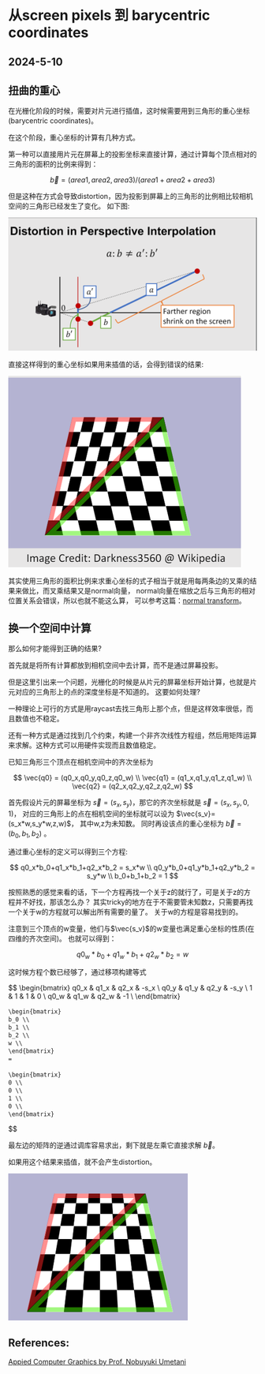 <head>
    <script src="https://cdn.mathjax.org/mathjax/latest/MathJax.js?config=TeX-AMS-MML_HTMLorMML" type="text/javascript"></script>
    <script type="text/x-mathjax-config">
        MathJax.Hub.Config({
            tex2jax: {
            skipTags: ['script', 'noscript', 'style', 'textarea', 'pre'],
            inlineMath: [['$','$']]
            }
        });
    </script>
</head>

# 从screen pixels 到 barycentric coordinates

## 2024-5-10

## 扭曲的重心

在光栅化阶段的时候，需要对片元进行插值，这时候需要用到三角形的重心坐标(barycentric coordinates)。

在这个阶段，重心坐标的计算有几种方式。

第一种可以直接用片元在屏幕上的投影坐标来直接计算，通过计算每个顶点相对的三角形的面积的比例来得到：

$$
	\vec{b}  = (area1,area2,area3)/(area1+area2+area3)
$$

但是这种在方式会导致distortion，因为投影到屏幕上的三角形的比例相比较相机空间的三角形已经发生了变化。
如下图:

![distortion](./distortion.png)

直接这样得到的重心坐标如果用来插值的话，会得到错误的结果:

![mapping](./mapping.png)

其实使用三角形的面积比例来求重心坐标的式子相当于就是用每两条边的叉乘的结果来做比，而叉乘结果又是normal向量，
normal向量在缩放之后与三角形的相对位置关系会错误，所以也就不能这么算，
可以参考这篇：[normal transform](https://waizui.github.io/normalTransform/normalTransform.html)。

## 换一个空间中计算

那么如何才能得到正确的结果?

首先就是将所有计算都放到相机空间中去计算，而不是通过屏幕投影。

但是这里引出来一个问题，光栅化的时候是从片元的屏幕坐标开始计算，也就是片元对应的三角形上的点的深度坐标是不知道的。
这要如何处理?

一种理论上可行的方式是用raycast去找三角形上那个点，但是这样效率很低，而且数值也不稳定。

还有一种方式是通过找到几个约束，构建一个非齐次线性方程组，然后用矩阵运算来求解。这种方式可以用硬件实现而且数值稳定。

已知三角形三个顶点在相机空间中的齐次坐标为

$$
	\vec{q0} = (q0_x,q0_y,q0_z,q0_w)
    \\
	\vec{q1} = (q1_x,q1_y,q1_z,q1_w)
    \\
	\vec{q2} = (q2_x,q2_y,q2_z,q2_w)
$$

首先假设片元的屏幕坐标为 $\vec{s}=(s_x,s_y)$，那它的齐次坐标就是 $\vec{s}=(s_x,s_y,0,1)$，
对应的三角形上的点在相机空间的坐标就可以设为 $\vec{s_v}=(s_x*w,s_y*w,z,w)$，
其中w,z为未知数。
同时再设该点的重心坐标为 
$\vec{b}=(b_0,b_1,b_2)$ 。

通过重心坐标的定义可以得到三个方程:

$$
	 q0_x*b_0+q1_x*b_1+q2_x*b_2 = s_x*w
     \\
	 q0_y*b_0+q1_y*b_1+q2_y*b_2 = s_y*w
     \\
     b_0+b_1+b_2 = 1
$$

按照熟悉的感觉来看的话，下一个方程再找一个关于z的就行了，可是关于z的方程并不好找，那该怎么办？
其实tricky的地方在于不需要管未知数z，只需要再找一个关于w的方程就可以解出所有需要的量了。
关于w的方程是容易找到的。

注意到三个顶点的w变量，他们与$\vec{s_v}$的w变量也满足重心坐标的性质(在四维的齐次空间)。
也就可以得到：

$$
	 q0_w*b_0+q1_w*b_1+q2_w*b_2 = w
$$

这时候方程个数已经够了，通过移项构建等式

$$
    \begin{bmatrix}
    q0_x & q1_x & q2_x & -s_x   \\
    q0_y & q1_y & q2_y & -s_y   \\
    1    & 1    & 1    & 0      \\
    q0_w & q1_w & q2_w & -1     \\
    \end{bmatrix}

    \begin{bmatrix}
    b_0 \\ 
    b_1 \\
    b_2 \\
    w \\
    \end{bmatrix}
    = 

    \begin{bmatrix}
    0 \\ 
    0 \\
    1 \\
    0 \\
    \end{bmatrix}
$$

最左边的矩阵的逆通过调库容易求出，剩下就是左乘它直接求解 $\vec{b}$。

如果用这个结果来插值，就不会产生distortion。

![correct](correct.png)

## References:

[Appied Computer Graphics by Prof. Nobuyuki Umetani](https://github.com/ACG-2024S/acg)
